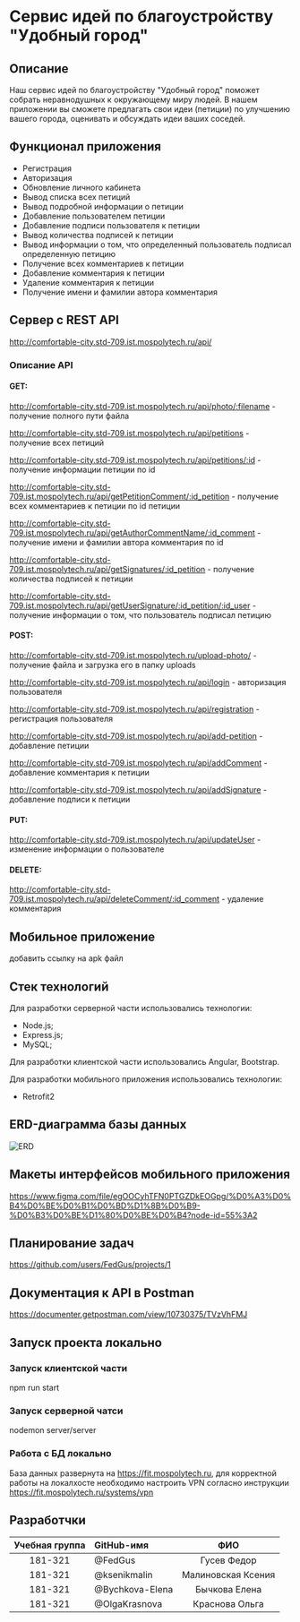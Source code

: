# Сервис идей по благоустройству "Удобный город"

## Описание

Наш сервис идей по благоустройству "Удобный город" поможет собрать неравнодушных к окружающему миру людей. В нашем приложении вы сможете предлагать свои идеи (петиции) по улучшению вашего города, оценивать и обсуждать идеи ваших соседей.

## Функционал приложения

- Регистрация
- Авторизация
- Обновление личного кабинета
- Вывод списка всех петиций
- Вывод подробной информации о петиции
- Добавление пользователем петиции
- Добавление подписи пользователя к петиции
- Вывод количества подписей к петиции
- Вывод информации о том, что определенный пользователь подписал определенную петицию
- Получение всех комментариев к петиции
- Добавление комментария к петиции
- Удаление комментария к петиции
- Получение имени и фамилии автора комментария

## Сервер с REST API

http://comfortable-city.std-709.ist.mospolytech.ru/api/

### Описание API
#### GET:
http://comfortable-city.std-709.ist.mospolytech.ru/api/photo/:filename - получение полного пути файла

http://comfortable-city.std-709.ist.mospolytech.ru/api/petitions - получение всех петиций

http://comfortable-city.std-709.ist.mospolytech.ru/api/petitions/:id - получение информации петиции по id

http://comfortable-city.std-709.ist.mospolytech.ru/api/getPetitionComment/:id_petition - получение всех комментариев к петиции по id петиции

http://comfortable-city.std-709.ist.mospolytech.ru/api/getAuthorCommentName/:id_comment - получение имени и фамилии автора комментария по id

http://comfortable-city.std-709.ist.mospolytech.ru/api/getSignatures/:id_petition - получение количества подписей к петиции

http://comfortable-city.std-709.ist.mospolytech.ru/api/getUserSignature/:id_petition/:id_user - получение информации о том, что пользователь подписал петицию

#### POST:

http://comfortable-city.std-709.ist.mospolytech.ru/upload-photo/ - получение файла и загрузка его в папку uploads

http://comfortable-city.std-709.ist.mospolytech.ru/api/login - авторизация пользователя

http://comfortable-city.std-709.ist.mospolytech.ru/api/registration - регистрация пользователя

http://comfortable-city.std-709.ist.mospolytech.ru/api/add-petition - добавление петиции

http://comfortable-city.std-709.ist.mospolytech.ru/api/addComment - добавление комментария к петиции

http://comfortable-city.std-709.ist.mospolytech.ru/api/addSignature - добавление подписи к петиции

#### PUT:
http://comfortable-city.std-709.ist.mospolytech.ru/api/updateUser - изменение информации о пользователе

#### DELETE:
http://comfortable-city.std-709.ist.mospolytech.ru/api/deleteComment/:id_comment - удаление комментария

## Мобильное приложение

добавить ссылку на apk файл

## Стек технологий

Для разработки серверной части использовались технологии:

- Node.js;
- Express.js;
- MySQL;

Для разработки клиентской части использовались Angular, Bootstrap.

Для разработки мобильного приложения использовались технологии:

- Retrofit2

## ERD-диаграмма базы данных

![ERD](https://sun9-27.userapi.com/impg/aM1bAzXoe5SDNs5dKyEZCjj1JBci3HVT7r-XPw/rtw1_wfh14M.jpg?size=738x561&quality=96&proxy=1&sign=2f61e3f4ccfa9a9cd941b6a325e56780&type=album)

## Макеты интерфейсов мобильного приложения

https://www.figma.com/file/egOOCyhTFN0PTGZDkEOGpg/%D0%A3%D0%B4%D0%BE%D0%B1%D0%BD%D1%8B%D0%B9-%D0%B3%D0%BE%D1%80%D0%BE%D0%B4?node-id=55%3A2

## Планирование задач
https://github.com/users/FedGus/projects/1

## Документация к API в Postman

https://documenter.getpostman.com/view/10730375/TVzVhFMJ

## Запуск проекта локально

### Запуск клиентской части

npm run start

### Запуск серверной чатси

nodemon server/server

### Работа с БД локально

База данных развернута на https://fit.mospolytech.ru, для корректной работы на локалхосте необходимо настроить VPN согласно инструкции https://fit.mospolytech.ru/systems/vpn

## Разработчки

| Учебная группа | GitHub-имя      |        ФИО         |
| :------------: | :-------------- | :----------------: |
|    181-321     | @FedGus         |    Гусев Федор     |
|    181-321     | @ksenikmalin    | Малиновская Ксения |
|    181-321     | @Bychkova-Elena |   Бычкова Елена    |
|    181-321     | @OlgaKrasnova   |   Краснова Ольга   |
